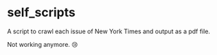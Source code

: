 # self_scripts

A script to crawl each issue of New York Times and output as a pdf file.

Not working anymore. 😢
